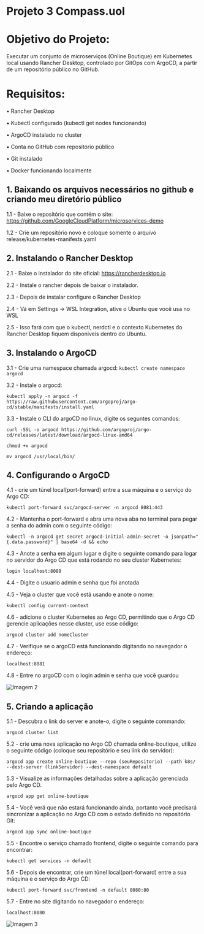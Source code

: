 # Projeto 3 Compass.uol

# Objetivo do Projeto:
Executar um conjunto de microserviços (Online Boutique) em Kubernetes local usando 
Rancher Desktop, controlado por GitOps com ArgoCD, a partir de um repositório público 
no GitHub. 

# Requisitos:
• Rancher Desktop

• Kubectl configurado (kubectl get nodes funcionando) 

• ArgoCD instalado no cluster 

• Conta no GitHub com repositório público 

• Git instalado 

• Docker funcionando localmente 


## 1. Baixando os arquivos necessários no github e criando meu diretório público
1.1 - Baixe o repositório que contém o site: https://github.com/GoogleCloudPlatform/microservices-demo 

1.2 - Crie um repositório novo e coloque somente o arquivo release/kubernetes-manifests.yaml

## 2. Instalando o Rancher Desktop
2.1 - Baixe o instalador do site oficial: https://rancherdesktop.io

2.2 - Instale o rancher depois de baixar o instalador.

2.3 - Depois de instalar  configure o Rancher Desktop 

2.4 - Vá em Settings → WSL Integration, ative o Ubuntu que você usa no WSL

2.5 - Isso fará com que o kubectl, nerdctl e o contexto Kubernetes do Rancher Desktop fiquem disponíveis dentro do Ubuntu.

## 3. Instalando o ArgoCD
3.1 - Crie uma namespace chamada argocd:
``` kubectl create namespace argocd ```

3.2 - Instale o argocd:

```kubectl apply -n argocd -f https://raw.githubusercontent.com/argoproj/argo-cd/stable/manifests/install.yaml ```

3.3 - Instale o CLI do argoCD no linux, digite os seguntes comandos:

```curl -SSL -o argocd https://github.com/argoproj/argo-cd/releases/latest/download/argocd-linux-amd64```

```chmod +x argocd ```

```mv argocd /usr/local/bin/ ```

## 4. Configurando o ArgoCD
4.1 - crie um túnel local(port-forward) entre a sua máquina e o serviço do Argo CD:

```kubectl port-forward svc/argocd-server -n argocd 8081:443 ```

4.2 - Mantenha o port-forward e abra uma nova aba no terminal para pegar a senha do admin com o seguinte código: 

```kubectl -n argocd get secret argocd-initial-admin-secret -o jsonpath="{.data.password}" | base64 -d && echo ```

4.3 - Anote a senha em algum lugar e digite o seguinte comando para logar no servidor do Argo CD que está rodando no seu cluster Kubernetes:

```login localhost:8080 ```

4.4 - Digite o usuario admin e senha que foi anotada

4.5 - Veja o cluster que você está usando e anote o nome:

```kubectl config current-context ```

4.6 - adicione o cluster Kubernetes ao Argo CD, permitindo que o Argo CD gerencie aplicações nesse cluster, use esse código:

``` argocd cluster add nomeCluster ```

4.7 - Verifique se o argoCD está funcionando digitando no navegador o endereço:

``` localhost:8081 ```

4.8 - Entre no argoCD com o login admin e senha que você guardou

![Imagem 2](/img2.png)


## 5. Criando a aplicação
5.1 - Descubra o link do server e anote-o, digite o seguinte commando:

```argocd cluster list ```

5.2 - crie uma nova aplicação no Argo CD chamada online-boutique, utilize o seguinte código (coloque seu repositório e seu link do servidor): 

``` argocd app create online-boutique --repo (seuRepositorio) --path k8s/ --dest-server (linkServidor) --dest-namespace default ```

5.3 - Visualize as informações detalhadas sobre a aplicação gerenciada pelo Argo CD.

```argocd app get online-boutique```

5.4 - Você verá que não estará funcionando ainda, portanto você precisará sincronizar a aplicação no Argo CD com o estado definido no repositório Git: 

```argocd app sync online-boutique ```

5.5 - Encontre o serviço chamado frontend, digite o seguinte comando para encontrar:

```kubectl get services -n default```

5.6 - Depois de encontrar, crie um túnel local(port-forward) entre a sua máquina e o serviço do Argo CD:

``` kubectl port-forward svc/frontend -n default 8080:80 ```

5.7 - Entre no site digitando no navegador o endereço:

``` localhost:8080 ```

![Imagem 3](/img3.png)
